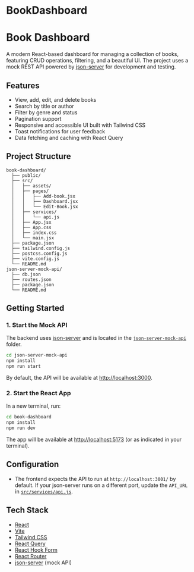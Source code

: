 # BookDashboard

# Book Dashboard

A modern React-based dashboard for managing a collection of books, featuring CRUD operations, filtering, and a beautiful UI. The project uses a mock REST API powered by [json-server](https://github.com/typicode/json-server) for development and testing.

## Features

- View, add, edit, and delete books
- Search by title or author
- Filter by genre and status
- Pagination support
- Responsive and accessible UI built with Tailwind CSS
- Toast notifications for user feedback
- Data fetching and caching with React Query

## Project Structure

```
book-dashboard/
  ├── public/
  ├── src/
  │   ├── assets/
  │   ├── pages/
  │   │   ├── Add-book.jsx
  │   │   ├── Dashboard.jsx
  │   │   └── Edit-Book.jsx
  │   ├── services/
  │   │   └── api.js
  │   ├── App.jsx
  │   ├── App.css
  │   ├── index.css
  │   └── main.jsx
  ├── package.json
  ├── tailwind.config.js
  ├── postcss.config.js
  ├── vite.config.js
  └── README.md
json-server-mock-api/
  ├── db.json
  ├── routes.json
  ├── package.json
  └── README.md
```

## Getting Started

### 1. Start the Mock API

The backend uses [json-server](https://github.com/typicode/json-server) and is located in the [`json-server-mock-api`](json-server-mock-api/README.md) folder.

```sh
cd json-server-mock-api
npm install
npm run start
```

By default, the API will be available at [http://localhost:3000](http://localhost:3000).

### 2. Start the React App

In a new terminal, run:

```sh
cd book-dashboard
npm install
npm run dev
```

The app will be available at [http://localhost:5173](http://localhost:5173) (or as indicated in your terminal).

## Configuration

- The frontend expects the API to run at `http://localhost:3001/` by default. If your json-server runs on a different port, update the `API_URL` in [`src/services/api.js`](src/services/api.js).

## Tech Stack

- [React](https://react.dev/)
- [Vite](https://vitejs.dev/)
- [Tailwind CSS](https://tailwindcss.com/)
- [React Query](https://tanstack.com/query/latest)
- [React Hook Form](https://react-hook-form.com/)
- [React Router](https://reactrouter.com/)
- [json-server](https://github.com/typicode/json-server) (mock API)
